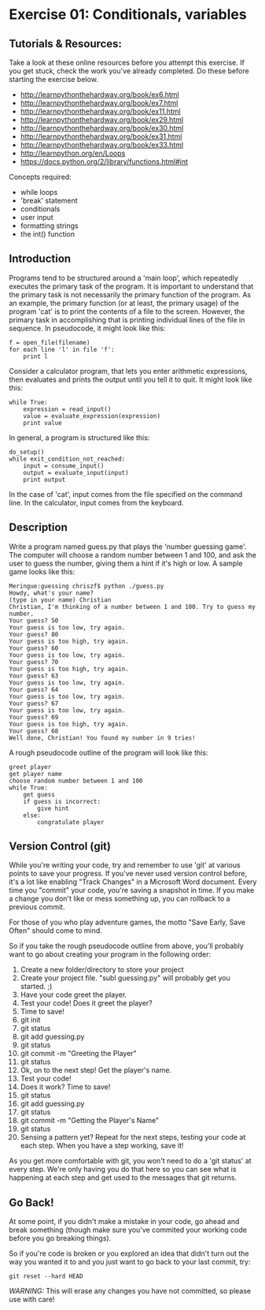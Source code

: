 Exercise 01: Conditionals, variables
=======

Tutorials & Resources:
-------
Take a look at these online resources before you attempt this exercise. If you get stuck, check the work you've already completed. Do these before starting the exercise below.

* http://learnpythonthehardway.org/book/ex6.html
* http://learnpythonthehardway.org/book/ex7.html
* http://learnpythonthehardway.org/book/ex11.html
* http://learnpythonthehardway.org/book/ex29.html
* http://learnpythonthehardway.org/book/ex30.html
* http://learnpythonthehardway.org/book/ex31.html
* http://learnpythonthehardway.org/book/ex33.html
* http://learnpython.org/en/Loops
* https://docs.python.org/2/library/functions.html#int

Concepts required:
* while loops
* 'break' statement
* conditionals
* user input
* formatting strings
* the int() function

Introduction
-------
Programs tend to be structured around a 'main loop', which repeatedly executes the primary task of the program. It is important to understand that the primary task is not necessarily the primary function of the program. As an example, the primary function (or at least, the primary usage) of the program 'cat' is to print the contents of a file to the screen. However, the primary task in accomplishing that is printing individual lines of the file in sequence. In pseudocode, it might look like this:

    f = open_file(filename)
    for each line 'l' in file 'f':
        print l

Consider a calculator program, that lets you enter arithmetic expressions, then evaluates and prints the output until you tell it to quit. It might look like this:

    while True:
        expression = read_input()
        value = evaluate_expression(expression)
        print value

In general, a program is structured like this:

    do_setup()
    while exit_condition_not_reached:
        input = consume_input()
        output = evaluate_input(input)
        print output

In the case of 'cat', input comes from the file specified on the command line. In the calculator, input comes from the keyboard.


Description
-------
Write a program named guess.py that plays the 'number guessing game'. The computer will choose a random number between 1 and 100, and ask the user to guess the number, giving them a hint if it's high or low. A sample game looks like this:

```
Meringue:guessing chriszf$ python ./guess.py
Howdy, what's your name?
(type in your name) Christian
Christian, I'm thinking of a number between 1 and 100. Try to guess my number.
Your guess? 50
Your guess is too low, try again.
Your guess? 80
Your guess is too high, try again.
Your guess? 60
Your guess is too low, try again.
Your guess? 70
Your guess is too high, try again.
Your guess? 63
Your guess is too low, try again.
Your guess? 64
Your guess is too low, try again.
Your guess? 67
Your guess is too low, try again.
Your guess? 69
Your guess is too high, try again.
Your guess? 68
Well done, Christian! You found my number in 9 tries!
```

A rough pseudocode outline of the program will look like this:

    greet player
    get player name
    choose random number between 1 and 100
    while True:
        get guess
        if guess is incorrect:
            give hint
        else:
            congratulate player


Version Control (git)
-------
While you're writing your code, try and remember to use 'git' at various points to save your progress.  If you've never used version control before, it's a lot like enabling "Track Changes" in a Microsoft Word document.  Every time you "commit" your code, you're saving a snapshot in time.  If you make a change you don't like or mess something up, you can rollback to a previous commit.

For those of you who play adventure games, the motto "Save Early, Save Often" should come to mind.

So if you take the rough pseudocode outline from above, you'll probably want to go about creating your program in the following order:

1. Create a new folder/directory to store your project
1. Create your project file.  "subl guessing.py" will probably get you started.  ;)
1. Have your code greet the player.
1. Test your code!  Does it greet the player?
1. Time to save!
  1. git init
  1. git status
  1. git add guessing.py
  1. git status
  1. git commit -m "Greeting the Player"
  1. git status
1. Ok, on to the next step!  Get the player's name.
1. Test your code!
1. Does it work?  Time to save!
  1. git status
  1. git add guessing.py
  1. git status
  1. git commit -m "Getting the Player's Name"
  1. git status
1. Sensing a pattern yet?  Repeat for the next steps, testing your code at each step.  When you have a step working, save it!

As you get more comfortable with git, you won't need to do a 'git status' at every step.  We're only having you do that here so you can see what is happening at each step and get used to the messages that git returns.

## Go Back!

At some point, if you didn't make a mistake in your code, go ahead and break something (though make sure you've commited your working code before you go breaking things).

So if you're code is broken or you explored an idea that didn't turn out the way you wanted it to and you just want to go back to your last commit, try:

    git reset --hard HEAD

*WARNING:* This will erase any changes you have not committed, so please use with care!
